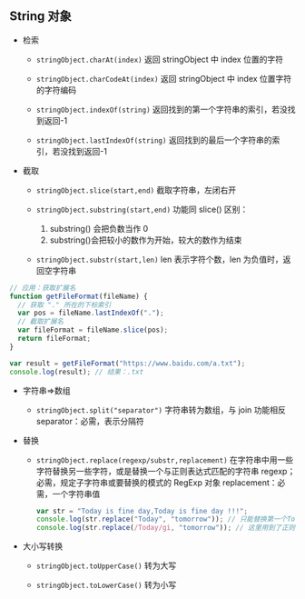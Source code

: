 ## String 对象

- 检索

  - `stringObject.charAt(index)`
    返回 stringObject 中 index 位置的字符

  - `stringObject.charCodeAt(index)`
    返回 stringObject 中 index 位置字符的字符编码

  - `stringObject.indexOf(string)`
    返回找到的第一个字符串的索引，若没找到返回-1

  - `stringObject.lastIndexOf(string)`
    返回找到的最后一个字符串的索引，若没找到返回-1

- 截取

  - `stringObject.slice(start,end)`
    截取字符串，左闭右开

  - `stringObject.substring(start,end)`
    功能同 slice()
    区别：

    1. substring() 会把负数当作 0
    2. substring()会把较小的数作为开始，较大的数作为结束

  - `stringObject.substr(start,len)`
    len 表示字符个数，len 为负值时，返回空字符串

```js
// 应用：获取扩展名
function getFileFormat(fileName) {
  // 获取 "." 所在的下标索引
  var pos = fileName.lastIndexOf(".");
  // 截取扩展名
  var fileFormat = fileName.slice(pos);
  return fileFormat;
}

var result = getFileFormat("https://www.baidu.com/a.txt");
console.log(result); // 结果：.txt
```

- 字符串=>数组

  - `stringObject.split("separator")`
    字符串转为数组，与 join 功能相反
    separator：必需，表示分隔符

- 替换

  - `stringObject.replace(regexp/substr,replacement)`
    在字符串中用一些字符替换另一些字符，或是替换一个与正则表达式匹配的字符串
    regexp；必需，规定子字符串或要替换的模式的 RegExp 对象
    replacement：必需，一个字符串值

    ```js
    var str = "Today is fine day,Today is fine day !!!";
    console.log(str.replace("Today", "tomorrow")); // 只能替换第一个Today 结果：tomorrow is fine day,Today is fine day !!!
    console.log(str.replace(/Today/gi, "tomorrow")); // 这里用到了正则，才能替换所有的Today 结果：tomorrow is fine day,tomorrow is fine day !!!
    ```

- 大小写转换

  - `stringObject.toUpperCase()`
    转为大写

  - `stringObject.toLowerCase()`
    转为小写
